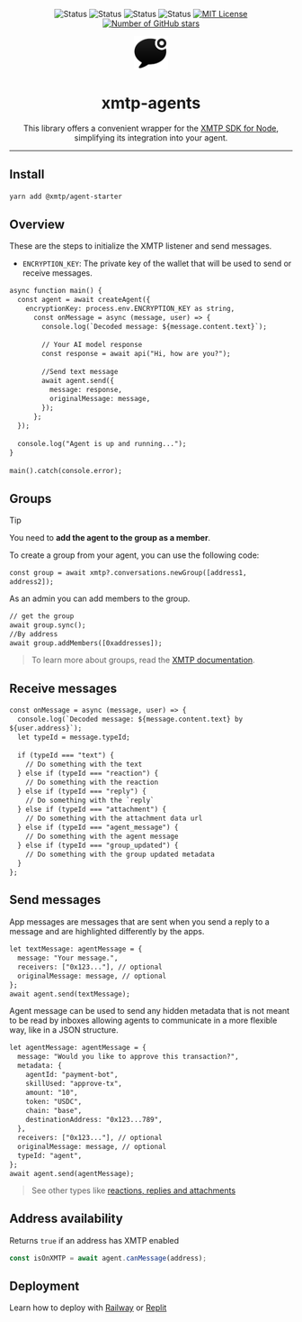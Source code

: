 <div align="center">

<div align="center">
</div>

![Status](https://img.shields.io/badge/alpha-orange)
![Status](https://img.shields.io/badge/interop-green)
![Status](https://img.shields.io/badge/e2ee-green)
![Status](https://img.shields.io/badge/decentralized-orange)
[![MIT License](https://img.shields.io/github/license/tutim-io/tutim)](https://github.com/tutim-io/tutim/blob/main/LICENSE)
[![Number of GitHub stars](https://img.shields.io/github/stars/tutim-io/tutim?logo=github)](https://github.com/ephemerahq/message-kit)

<img src="media/logo.png" alt="Logo" width="60" />
  
# xmtp-agents
This library offers a convenient wrapper for the [XMTP SDK for Node](https://github.com/xmtp/xmtp-js/tree/main/sdks/node-sdk), simplifying its integration into your agent.

</div>

---

## Install

```bash [yarn]
yarn add @xmtp/agent-starter
```

## Overview

These are the steps to initialize the XMTP listener and send messages.

- `ENCRYPTION_KEY`: The private key of the wallet that will be used to send or receive messages.

```tsx
async function main() {
  const agent = await createAgent({
    encryptionKey: process.env.ENCRYPTION_KEY as string,
      const onMessage = async (message, user) => {
        console.log(`Decoded message: ${message.content.text}`);

        // Your AI model response
        const response = await api("Hi, how are you?");

        //Send text message
        await agent.send({
          message: response,
          originalMessage: message,
        });
      };
  });

  console.log("Agent is up and running...");
}

main().catch(console.error);
```

## Groups

> [!TIP]
> You need to **add the agent to the group as a member**.

To create a group from your agent, you can use the following code:

```tsx
const group = await xmtp?.conversations.newGroup([address1, address2]);
```

As an admin you can add members to the group.

```tsx
// get the group
await group.sync();
//By address
await group.addMembers([0xaddresses]);
```

> To learn more about groups, read the [XMTP documentation](https://docs.agent.org/inboxes/group-permissions).

## Receive messages

```tsx
const onMessage = async (message, user) => {
  console.log(`Decoded message: ${message.content.text} by ${user.address}`);
  let typeId = message.typeId;

  if (typeId === "text") {
    // Do something with the text
  } else if (typeId === "reaction") {
    // Do something with the reaction
  } else if (typeId === "reply") {
    // Do something with the `reply`
  } else if (typeId === "attachment") {
    // Do something with the attachment data url
  } else if (typeId === "agent_message") {
    // Do something with the agent message
  } else if (typeId === "group_updated") {
    // Do something with the group updated metadata
  }
};
```

## Send messages

App messages are messages that are sent when you send a reply to a message and are highlighted differently by the apps.

```tsx [Text]
let textMessage: agentMessage = {
  message: "Your message.",
  receivers: ["0x123..."], // optional
  originalMessage: message, // optional
};
await agent.send(textMessage);
```

Agent message can be used to send any hidden metadata that is not meant to be read by inboxes allowing agents to communicate in a more flexible way, like in a JSON structure.

```tsx [Agent]
let agentMessage: agentMessage = {
  message: "Would you like to approve this transaction?",
  metadata: {
    agentId: "payment-bot",
    skillUsed: "approve-tx",
    amount: "10",
    token: "USDC",
    chain: "base",
    destinationAddress: "0x123...789",
  },
  receivers: ["0x123..."], // optional
  originalMessage: message, // optional
  typeId: "agent",
};
await agent.send(agentMessage);
```

> See other types like [reactions, replies and attachments](/packages/agent-starter/)

## Address availability

Returns `true` if an address has XMTP enabled

```typescript
const isOnXMTP = await agent.canMessage(address);
```

## Deployment

Learn how to deploy with [Railway](/recipes/railway/) or [Replit](/recipes/replit/)
